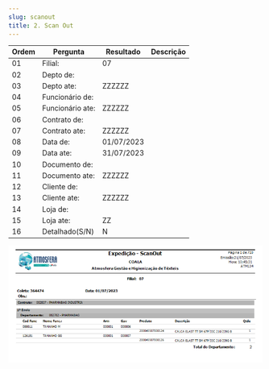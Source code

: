 ```yaml
---
slug: scanout
title: 2. Scan Out
---
```


Ordem | Pergunta | Resultado | Descrição
----- | -------- | --------- | ---------
01    |Filial: |07 |
02    |Depto de: | |
03    |Depto ate: | ZZZZZZ|
04    |Funcionário de: | |
05    |Funcionário ate: |ZZZZZZ |
06    | Contrato de:| |
07    |Contrato ate: |ZZZZZZ |
08    | Data de:|01/07/2023 |
09    |Data ate: |31/07/2023 |
10    |Documento de: | |
11    |Documento ate: |ZZZZZZ |
12    |Cliente de: | |
13    |Cliente ate: |ZZZZZZ |
14    |Loja de: | |
15    |Loja ate: |ZZ |
16    |Detalhado(S/N) |N|

![Alt text](image-1.png)
